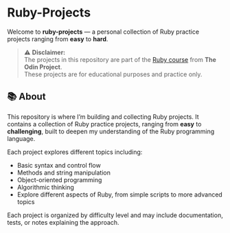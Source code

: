 # Ruby-Projects
Welcome to **ruby-projects** — a personal collection of Ruby practice projects ranging from **easy** to **hard**.

> ⚠️ **Disclaimer:**  
> The projects in this repository are part of the [Ruby course](https://www.theodinproject.com/paths/full-stack-ruby-on-rails/courses/ruby) from **The Odin Project**.  
> These projects are for educational purposes and practice only.



## 📚 About

This repository is where I’m building and collecting Ruby projects. It contains a collection of Ruby practice projects, ranging from **easy** to **challenging**, built to deepen my understanding of the Ruby programming language.

Each project explores different topics including:

- Basic syntax and control flow
- Methods and string manipulation
- Object-oriented programming
- Algorithmic thinking
- Explore different aspects of Ruby, from simple scripts to more advanced topics

Each project is organized by difficulty level and may include documentation, tests, or notes explaining the approach.
